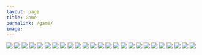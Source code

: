 ```yaml
---
layout: page
title: Game
permalink: /game/
image: 
---
```


![]({{site.baseurl}}\images\somagic_1.jpg)
![]({{site.baseurl}}\images\somagic_2.jpg)
![]({{site.baseurl}}\images\somagic_7.jpg)
![]({{site.baseurl}}\images\somagic_3.jpg)
![]({{site.baseurl}}\images\somagic_4.jpg)
![]({{site.baseurl}}\images\somagic_5.jpg)
![]({{site.baseurl}}\images\somagic_6.jpg)
![]({{site.baseurl}}\images\somagic_8.jpg)
![]({{site.baseurl}}\images\somagic_9.jpg)
![]({{site.baseurl}}\images\chronus_1.jpg)
![]({{site.baseurl}}\images\chronus_2.jpg)
![]({{site.baseurl}}\images\chronus_3.jpg)
![]({{site.baseurl}}\images\chronus_4.jpg)
![]({{site.baseurl}}\images\chronus_5.jpg)
![]({{site.baseurl}}\images\chronus_6.jpg)
![]({{site.baseurl}}\images\chronus_7.jpg)
![]({{site.baseurl}}\images\chronus_8.jpg)
![]({{site.baseurl}}\images\chronus_9.jpg)
![]({{site.baseurl}}\images\chronus_10.jpg)
![]({{site.baseurl}}\images\statement.jpg)
![]({{site.baseurl}}\images\others_1.jpg)
![]({{site.baseurl}}\images\others_2.jpg)
![]({{site.baseurl}}\images\others_3.jpg)
![]({{site.baseurl}}\images\others_4.jpg)
![]({{site.baseurl}}\images\others_5.jpg)
